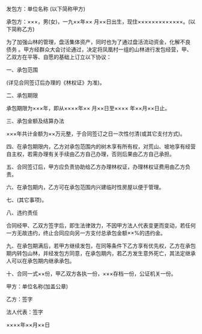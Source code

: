 
 


发包方：单位名称 (以下简称甲方)


承包方：×××，男(女)，一九××年×× 月××日出生，现住×××××××××××××。(以下简称乙方)


为了加强山林的管理，盘活集体资产，同时也为了通过盘活流动资金，化解不良
债务
。甲方经群众大会讨论通过，决定将凤凰村一组的山林进行发包经营，甲、乙双方在平等、自愿的基础上订立以下协议：


一、承包范围


(详见合同签订后办理的《林权证》为准)。


二、承包期限


承包期限为×××年，即从××××年×× 月××日至×××× 年××月××日止。


三、承包金额及结算办法


×××年共计金额为××万元整，于合同签订之日一次性付清(或其它支付方式)。


四、在承包期限内，乙方对承包范围内的树木享有所有权，对荒山、坡地享有经营自主权，若需办理有关手续由乙方自己办理，否则后果由乙方自己承担。


五、合同签订后，甲方应负责协助给乙方办理林权证，办理林权证费用由乙方负责。


六、在承包期内，乙方可在承包范围内兴建临时性房屋以便于管理。


七、(其它事项)。


八、违约责任


合同经甲、乙双方签字后，即生法律效力，不因甲方法人代表变更而变动，若任何一方无故违约，终止合同应向另一方支付总承包金额××%的违约金。


九、在承包期满后，若甲方继续发包，在同等条件下乙方享有优先权，乙方在承包期内转包山林，并经发包方同意，在承包期内，若乙方发生意外死亡，其法定继承人可以在承包期内继承承包。


十、合同一式××份，甲乙双方各执一份，×××存档一份，公证机关一份。


甲方：单位名称(加盖公章) 



乙方：签字


法人代表：签字


××××年××月××日
 


 

 
 
 
 
 
  


  
 

  


  


  
 
 
 
 

